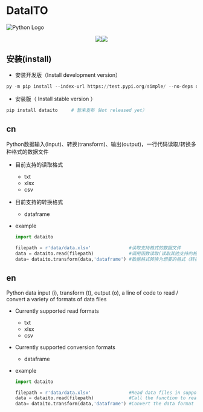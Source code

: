 # DataITO

![Python Logo](https://www.python.org/static/community_logos/python-logo.png "Sample inline image")

<center><img src="https://camo.githubusercontent.com/8ea5ab2f59ce09a175cb2fd87d0a75b86bde024cbb8b96a596f9d698a89dea15/68747470733a2f2f696d672e736869656c64732e696f2f62616467652f636f707972696768742d4d49542d677265656e"><img src="https://camo.githubusercontent.com/036c3fa7badfd718f1d5f594921b9eeb0f3122a0529d3f4113aeb584cae74f1b/68747470733a2f2f696d672e736869656c64732e696f2f62616467652f707974686f6e2d646174612d626c7565"></center>

## 安装(install)

- 安装开发版（Install development version）

```python
py -m pip install --index-url https://test.pypi.org/simple/ --no-deps dataito
```

- 安装版（ Install stable version ）

```python
pip install dataito		# 暂未发布（Not released yet）
```



## cn

Python数据输入(Input)、转换(transform)、输出(output)，一行代码读取/转换多种格式的数据文件

- 目前支持的读取格式

  - txt
  - xlsx
  - csv

- 目前支持的转换格式

  - dataframe

  

- example

  ```python
  import dataito
  
  filepath = r'data/data.xlsx'				#读取支持格式的数据文件
  data = dataito.read(filepath)				#调用函数读取(读取其他支持的格式也是这个函数)
  data= dataito.transform(data,'dataframe')	#数据格式转换为想要的格式（转换为其他支持的格式也是这个）
  ```

  

## en

Python data input (i), transform (t), output (o), a line of code to read / convert a variety of formats of data files

- Currently supported read formats

  - txt
  - xlsx
  - csv

- Currently supported conversion formats

  - dataframe

- example

  ```python
  import dataito
  
  filepath = r'data/data.xlsx'				#Read data files in supported formats
  data = dataito.read(filepath)				#Call the function to read (read other supported formats as well as this function)
  data= dataito.transform(data,'dataframe')	#Convert the data format to the desired format (and other supported formats)
  
  ```

  

